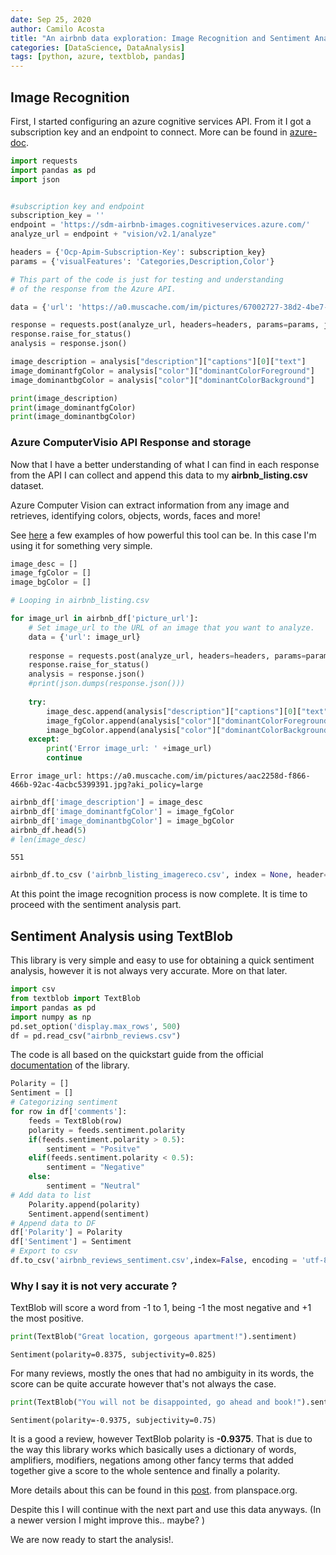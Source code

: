 ```yaml
---
date: Sep 25, 2020
author: Camilo Acosta
title: "An airbnb data exploration: Image Recognition and Sentiment Analysis"
categories: [DataScience, DataAnalysis]
tags: [python, azure, textblob, pandas]
---
```

## Image Recognition 

First, I started configuring an azure cognitive services API. From it I got a subscription key and an endpoint to connect. More can be found in [azure-doc](https://docs.microsoft.com/en-us/azure/cognitive-services/computer-vision/quickstarts/python-analyze).


```python
import requests
import pandas as pd
import json


#subscription key and endpoint
subscription_key = ''
endpoint = 'https://sdm-airbnb-images.cognitiveservices.azure.com/'
analyze_url = endpoint + "vision/v2.1/analyze"

headers = {'Ocp-Apim-Subscription-Key': subscription_key}
params = {'visualFeatures': 'Categories,Description,Color'}
```


```python
# This part of the code is just for testing and understanding 
# of the response from the Azure API.

data = {'url': 'https://a0.muscache.com/im/pictures/67002727-38d2-4be7-aa2d-3beabc29df91.jpg?aki_policy=large'}

response = requests.post(analyze_url, headers=headers, params=params, json=data)
response.raise_for_status()
analysis = response.json()

image_description = analysis["description"]["captions"][0]["text"]
image_dominantfgColor = analysis["color"]["dominantColorForeground"]
image_dominantbgColor = analysis["color"]["dominantColorBackground"]

print(image_description)
print(image_dominantfgColor)
print(image_dominantbgColor)
```

### Azure ComputerVisio API Response and storage
Now that I have a better understanding of what I can find in each response from the API I can collect and append this data to my **airbnb_listing.csv** dataset.

Azure Computer Vision can extract information from any image and retrieves, identifying colors, objects, words, faces and more!

See [here](https://azure.microsoft.com/en-us/services/cognitive-services/computer-vision/#features) a few examples of how powerful this tool can be. In this case I'm using it for something very simple.


```python
image_desc = []
image_fgColor = []
image_bgColor = []

# Looping in airbnb_listing.csv 

for image_url in airbnb_df['picture_url']:
    # Set image_url to the URL of an image that you want to analyze.    
    data = {'url': image_url}
    
    response = requests.post(analyze_url, headers=headers, params=params, json=data)
    response.raise_for_status()
    analysis = response.json()
    #print(json.dumps(response.json()))
    
    try:
        image_desc.append(analysis["description"]["captions"][0]["text"])
        image_fgColor.append(analysis["color"]["dominantColorForeground"])
        image_bgColor.append(analysis["color"]["dominantColorBackground"])
    except:
        print('Error image_url: ' +image_url)
        continue
```

    Error image_url: https://a0.muscache.com/im/pictures/aac2258d-f866-466b-92ac-4acbc5399391.jpg?aki_policy=large



```python
airbnb_df['image_description'] = image_desc
airbnb_df['image_dominantfgColor'] = image_fgColor
airbnb_df['image_dominantbgColor'] = image_bgColor
airbnb_df.head(5)
# len(image_desc)
```




    551




```python
airbnb_df.to_csv ('airbnb_listing_imagereco.csv', index = None, header=True)
```

At this point the image recognition process is now complete. It is time to proceed with the sentiment analysis part. 

## Sentiment Analysis using TextBlob

This library is very simple and easy to use for obtaining a quick sentiment analysis, however it is not always very accurate. More on that later. 


```python
import csv
from textblob import TextBlob
import pandas as pd
import numpy as np
pd.set_option('display.max_rows', 500)
df = pd.read_csv("airbnb_reviews.csv")
```

The code is all based on the quickstart guide from the official [documentation](https://textblob.readthedocs.io/en/dev/quickstart.html) of the library.


```python
Polarity = []
Sentiment = []
# Categorizing sentiment
for row in df['comments']:
    feeds = TextBlob(row)
    polarity = feeds.sentiment.polarity
    if(feeds.sentiment.polarity > 0.5):
        sentiment = "Positve"
    elif(feeds.sentiment.polarity < 0.5):
        sentiment = "Negative"
    else:
        sentiment = "Neutral"
# Add data to list
    Polarity.append(polarity)
    Sentiment.append(sentiment)
# Append data to DF
df['Polarity'] = Polarity
df['Sentiment'] = Sentiment
# Export to csv
df.to_csv('airbnb_reviews_sentiment.csv',index=False, encoding = 'utf-8')
```

### Why I say it is not very accurate ?
TextBlob will score a word from -1 to 1, being -1 the most negative and +1 the most positive.


```python
print(TextBlob("Great location, gorgeous apartment!").sentiment)
```

    Sentiment(polarity=0.8375, subjectivity=0.825)


For many reviews, mostly the ones that had no ambiguity in its words, the score can be quite accurate however that's not always the case.


```python
print(TextBlob("You will not be disappointed, go ahead and book!").sentiment)
```

    Sentiment(polarity=-0.9375, subjectivity=0.75)


It is a good a review, however TextBlob polarity is **-0.9375**. That is due to the way this library works which basically uses a dictionary of words, amplifiers, modifiers, negations among other fancy terms that added together give a score to the whole sentence and finally a polarity.

More details about this can be found in this [post](https://planspace.org/20150607-textblob_sentiment/). from planspace.org. 

Despite this I will continue with the next part and use this data anyways. (In a newer version I might improve this.. maybe? )

We are now ready to start the analysis!.
